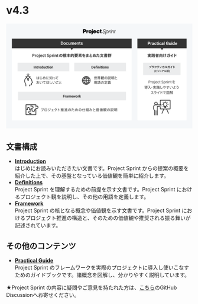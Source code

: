 # v4.3

![](images/documents.png)

## 文書構成

* [**Introduction**](introduction.md)  
  はじめにお読みいただきたい文書です。Project Sprint からの提案の概要を紹介した上で、その基盤となっている価値観を簡単に紹介します。
* [**Definitions**](definitions.md)  
  Project Sprint を理解するための前提を示す文書です。Project Sprint におけるプロジェクト観を説明し、その他の用語を定義します。
* [**Framework**](framework.md)  
  Project Sprint の核となる概念や価値観を示す文書です。Project Sprint におけるプロジェクト推進の構造と、そのための価値観や推奨される振る舞いが記述されています。

## その他のコンテンツ

* [**Practical Guide**](https://miro.com/app/board/uXjVMX-zl6s=/)  
Project Sprint のフレームワークを実際のプロジェクトに導入し使いこなすためのガイドブックです。諸概念を図解し、分かりやすく説明しています。

★Project Sprint の内容に疑問やご意見を持たれた方は、[こちら](https://github.com/copilot-jp/project-sprint/discussions)のGitHub Discussionへお寄せください。
